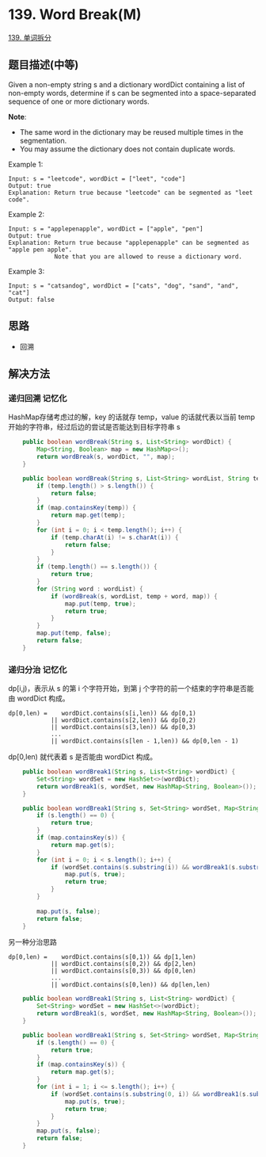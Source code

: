 # 139. Word Break(M)


[139. 单词拆分](https://leetcode-cn.com/problems/word-break/)


## 题目描述(中等)

Given a non-empty string s and a dictionary wordDict containing a list of non-empty words, determine if s can be segmented into a space-separated sequence of one or more dictionary words.

**Note**:

- The same word in the dictionary may be reused multiple times in the segmentation.
- You may assume the dictionary does not contain duplicate words.

Example 1:
```
Input: s = "leetcode", wordDict = ["leet", "code"]
Output: true
Explanation: Return true because "leetcode" can be segmented as "leet code".
```
Example 2:
```
Input: s = "applepenapple", wordDict = ["apple", "pen"]
Output: true
Explanation: Return true because "applepenapple" can be segmented as "apple pen apple".
             Note that you are allowed to reuse a dictionary word.
```
Example 3:
```
Input: s = "catsandog", wordDict = ["cats", "dog", "sand", "and", "cat"]
Output: false
```

## 思路

- 回溯

## 解决方法



### 递归回溯 记忆化

HashMap存储考虑过的解，key 的话就存 temp，value 的话就代表以当前 temp 开始的字符串，经过后边的尝试是否能达到目标字符串 s

```java
    public boolean wordBreak(String s, List<String> wordDict) {
        Map<String, Boolean> map = new HashMap<>();
        return wordBreak(s, wordDict, "", map);
    }

    public boolean wordBreak(String s, List<String> wordList, String temp, Map<String, Boolean> map) {
        if (temp.length() > s.length()) {
            return false;
        }
        if (map.containsKey(temp)) {
            return map.get(temp);
        }
        for (int i = 0; i < temp.length(); i++) {
            if (temp.charAt(i) != s.charAt(i)) {
                return false;
            }
        }
        if (temp.length() == s.length()) {
            return true;
        }
        for (String word : wordList) {
            if (wordBreak(s, wordList, temp + word, map)) {
                map.put(temp, true);
                return true;
            }
        }
        map.put(temp, false);
        return false;
    }
```

### 递归分治 记忆化

dp[i,j)，表示从 s 的第 i 个字符开始，到第 j 个字符的前一个结束的字符串是否能由 wordDict 构成。


```
dp[0,len) =    wordDict.contains(s[i,len)) && dp[0,1)
            || wordDict.contains(s[2,len)) && dp[0,2)
            || wordDict.contains(s[3,len)) && dp[0,3)   
            ...
            || wordDict.contains(s[len - 1,len)) && dp[0,len - 1)

```
dp[0,len) 就代表着 s 是否能由 wordDict 构成。

```java
    public boolean wordBreak1(String s, List<String> wordDict) {
        Set<String> wordSet = new HashSet<>(wordDict);
        return wordBreak1(s, wordSet, new HashMap<String, Boolean>());
    }

    public boolean wordBreak1(String s, Set<String> wordSet, Map<String, Boolean> map) {
        if (s.length() == 0) {
            return true;
        }
        if (map.containsKey(s)) {
            return map.get(s);
        }
        for (int i = 0; i < s.length(); i++) {
            if (wordSet.contains(s.substring(i)) && wordBreak1(s.substring(0, i), wordSet, map)) {
                map.put(s, true);
                return true;
            }
        }
        
        map.put(s, false);
        return false;
    }
```

另一种分治思路

```
dp[0,len) =    wordDict.contains(s[0,1)) && dp[1,len)
            || wordDict.contains(s[0,2)) && dp[2,len)
            || wordDict.contains(s[0,3)) && dp[0,len)
            ...
            || wordDict.contains(s[0,len)) && dp[len,len)

```




```java
    public boolean wordBreak1(String s, List<String> wordDict) {
        Set<String> wordSet = new HashSet<>(wordDict);
        return wordBreak1(s, wordSet, new HashMap<String, Boolean>());
    }

    public boolean wordBreak1(String s, Set<String> wordSet, Map<String, Boolean> map) {
        if (s.length() == 0) {
            return true;
        }
        if (map.containsKey(s)) {
            return map.get(s);
        }
        for (int i = 1; i <= s.length(); i++) {
            if (wordSet.contains(s.substring(0, i)) && wordBreak1(s.substring(i), wordSet, map)) {
                map.put(s, true);
                return true;
            }
        }
        map.put(s, false);
        return false;
    }

```

